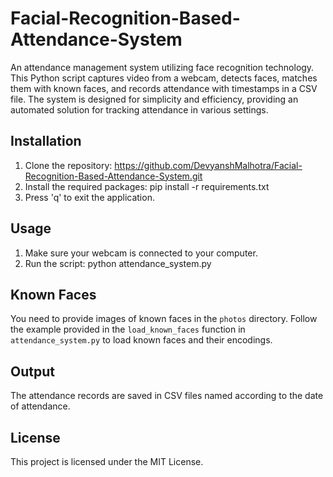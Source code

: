 # Facial-Recognition-Based-Attendance-System
An attendance management system utilizing face recognition technology. This Python script captures video from a webcam, detects faces, matches them with known faces, and records attendance with timestamps in a CSV file. The system is designed for simplicity and efficiency, providing an automated solution for tracking attendance in various settings.

## Installation

1. Clone the repository: https://github.com/DevyanshMalhotra/Facial-Recognition-Based-Attendance-System.git
2. Install the required packages: pip install -r requirements.txt
3. Press 'q' to exit the application.

## Usage

1. Make sure your webcam is connected to your computer.
2. Run the script: python attendance_system.py

## Known Faces

You need to provide images of known faces in the `photos` directory. Follow the example provided in the `load_known_faces` function in `attendance_system.py` to load known faces and their encodings.

## Output

The attendance records are saved in CSV files named according to the date of attendance.

## License

This project is licensed under the MIT License.

